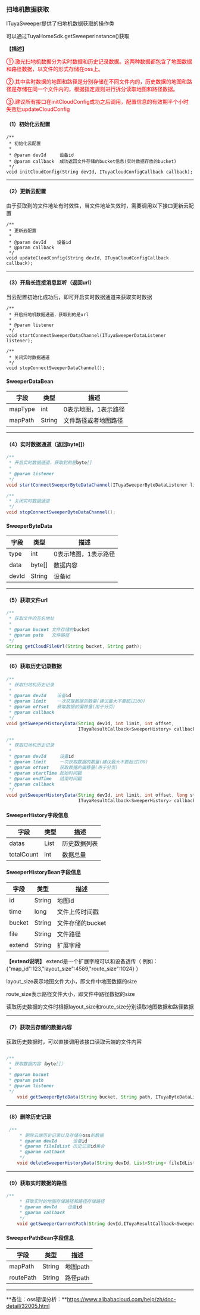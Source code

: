 ### 扫地机数据获取

ITuyaSweeper提供了扫地机数据获取的操作类

可以通过TuyaHomeSdk.getSweeperInstance()获取

**【描述】**

<font color='red'>
①.激光扫地机数据分为实时数据和历史记录数据。这两种数据都包含了地图数据和路径数据，以文件的形式存储在oss上。

②.其中实时数据的地图和路径是分别存储在不同文件内的，历史数据的地图和路径是存储在同一个文件内的，根据指定规则进行拆分读取地图和路径数据。

③.建议所有接口在initCloudConfig成功之后调用，配置信息的有效期半个小时失败后updateCloudConfig


</font>


#### （1）初始化云配置

```
/**
 * 初始化云配置
 *
 * @param devId     设备id
 * @param callback  成功返回文件存储的bucket信息(实时数据存放的bucket)
 */
void initCloudConfig(String devId, ITuyaCloudConfigCallback callback);
```
---
#### （2）更新云配置

由于获取到的文件地址有时效性，当文件地址失效时，需要调用以下接口更新云配置

```
/**
 * 更新云配置
 *
 * @param devId    设备id
 * @param callback
 */
void updateCloudConfig(String devId, ITuyaCloudConfigCallback callback);
```
---

#### （3）开启长连接消息监听（返回url）

当云配置初始化成功后，即可开启实时数据通道来获取实时数据

```
/**
 * 开启扫地机数据通道，获取到的是url
 *
 * @param listener
 */
void startConnectSweeperDataChannel(ITuyaSweeperDataListener listener);

/**
 * 关闭实时数据通道
 */
void stopConnectSweeperDataChannel();
```
#### SweeperDataBean

| 字段 | 类型 | 描述 |
| --- | --- | --- |
| mapType | int  | 0表示地图，1表示路径|
| mapPath | String | 文件路径或者地图路径|
---

#### （4）实时数据通道（返回byte[]）

```java
/**
 * 开启实时数据通道，获取到的是byte[]
 *
 * @param listener
 */
void startConnectSweeperByteDataChannel(ITuyaSweeperByteDataListener listener);

/**
 * 关闭实时数据通道
 */
void stopConnectSweeperByteDataChannel();
```


#### SweeperByteData

| 字段 | 类型 | 描述 |
| --- | --- | --- |
| type | int  | 0表示地图，1表示路径|
| data | byte[] | 数据内容|
| devId |String | 设备id|
---


#### （5）获取文件url
```java
/**
 * 获取文件的签名地址
 *
 * @param bucket 文件存储的bucket
 * @param path   文件路径
 */
String getCloudFileUrl(String bucket, String path);
```
---


#### （6）获取历史记录数据

```java
/**
 * 获取扫地机历史记录
 *
 * @param devId    设备id
 * @param limit    一次获取数据的数量(建议最大不要超过100)
 * @param offset   获取数据的偏移量(用于分页)
 * @param callback
 */
void getSweeperHistoryData(String devId, int limit, int offset,
                           ITuyaResultCallback<SweeperHistory> callback);

/**
 * 获取扫地机历史记录
 *
 * @param devId     设备id
 * @param limit     一次获取数据的数量(建议最大不要超过100)
 * @param offset    获取数据的偏移量(用于分页)
 * @param startTime 起始时间戳
 * @param endTime   结束时间戳
 * @param callback
 */
void getSweeperHistoryData(String devId, int limit, int offset, long startTime, long endTime,
                           ITuyaResultCallback<SweeperHistory> callback);
```

#### SweeperHistory字段信息

| 字段 | 类型 | 描述 |
| --- | --- | --- |
| datas | List<SweeperHistoryBean>  | 历史数据列表|
| totalCount | int | 数据总量 |


#### SweeperHistoryBean字段信息

| 字段 | 类型 | 描述 |
| --- | --- | --- |
| id | String | 地图id|
| time | long | 文件上传时间戳 |
| bucket | String | 文件存储的bucket|
| file | String | 文件路径 |
| extend | String |扩展字段|


**【extend说明】**
extend是一个扩展字段可以和设备透传（ 例如：{"map_id":123,"layout_size":4589,"route_size":1024} ）

layout_size表示地图文件大小，即文件中地图数据的size

route_size表示路径文件大小，即文件中路径数据的size

读取历史数据的文件时根据layout_size和route_size分别读取地图数据和路径数据

---

#### （7）获取云存储的数据内容

获取历史数据时，可以直接调用该接口读取云端的文件内容

```java

/**
 * 获取数据内容（byte[]）
 *
 * @param bucket
 * @param path
 * @param listener
 */
    void getSweeperByteData(String bucket, String path, ITuyaByteDataListener listener);
```
---
#### （8）删除历史记录

```java
 /**
     * 删除云端历史记录以及存储在oss的数据
     * @param devId      设备id
     * @param fileIdList 历史记录id集合
     * @param callback  
     */
    void deleteSweeperHistoryData(String devId, List<String> fileIdList, final ITuyaDelHistoryCallback callback);
```
---

#### （9）获取实时数据的路径

```java
/**
     * 获取实时的地图存储路径和路径存储路径
     * @param devId    设备id
     * @param callback
     */
    void getSweeperCurrentPath(String devId,ITuyaResultCallback<SweeperPathBean> callback);
```

#### SweeperPathBean字段信息

| 字段 | 类型 | 描述 |
| --- | --- | --- |
| mapPath | String  | 地图path|
| routePath | String | 路径path|

---


**备注：oss错误分析：**https://www.alibabacloud.com/help/zh/doc-detail/32005.html 
